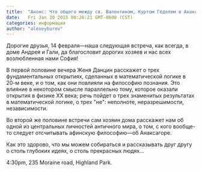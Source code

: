 ```yaml
---
title:  "Анонс: Что общего между св. Валентином, Куртом Гёделем и Анаксагором?"
date:   Fri Jan 30 2015 00:26:21 GMT-0600 (CST)
categories: информация
author: "alexeyburov"
---
```


Дорогие друзья, 14 февраля—наша следующая встреча, как всегда, в доме Андрея и Гали, да благословит дорогих хозяев и нас всех возлюбленная нами София!

В первой половине вечера Женя Данцин расскажет о трех фундаментальных открытиях, сделанных в математической логике в 20-м веке, и о том, как они повлияли на философию познания. Это влияние в некотором смысле параллельно тому, которое оказали открытия в физике ХХ века; речь пойдет о трех знаменитых результатах в математической логике, о трех "не": неполноте, неразрешимости, независимости.

Во второй же половине встречи сам хозяин дома расскажет нам об одной из центральных личностей античного мира, о том, с кого вообще-то следует отсчитывать афинскую философию—об Анаксагоре.

Как это здорово, что мы можем собираться и рассказывать друг другу о столь глубоких идеях, о столь прекрасных людях...

4:30pm, 235 Moraine road, Highland Park.